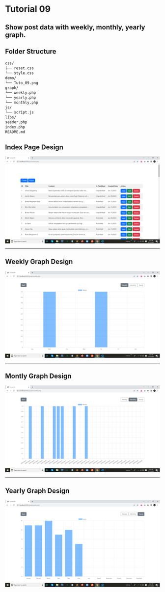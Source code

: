 # Tutorial 09

## Show post data with weekly, monthly, yearly graph.

## Folder Structure

```
css/
├── reset.css
└── style.css
demo/
└── Tuto_09.png
graph/
└── weekly.php
└── yearly.php
└── monthly.php
js/
└── script.js
libs/
seeder.php
index.php
README.md
```

## Index Page Design

![index.png](demo/index.png)

<hr>

## Weekly Graph Design

![weekly.png](demo/weekly.png)

<hr>

## Montly Graph Design

![monthly.png](demo/monthly.png)

<hr>

## Yearly Graph Design

![yearly.png](demo/yearly.png)
